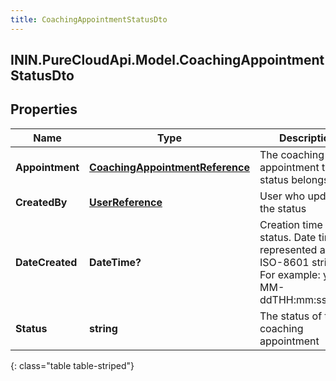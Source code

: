 ```yaml
---
title: CoachingAppointmentStatusDto
---
```

## ININ.PureCloudApi.Model.CoachingAppointmentStatusDto

## Properties

|Name | Type | Description | Notes|
|------------ | ------------- | ------------- | -------------|
| **Appointment** | [**CoachingAppointmentReference**](CoachingAppointmentReference.html) | The coaching appointment this status belongs to | [optional] |
| **CreatedBy** | [**UserReference**](UserReference.html) | User who updated the status | [optional] |
| **DateCreated** | **DateTime?** | Creation time of the status. Date time is represented as an ISO-8601 string. For example: yyyy-MM-ddTHH:mm:ss.SSSZ | [optional] |
| **Status** | **string** | The status of the coaching appointment | |
{: class="table table-striped"}


